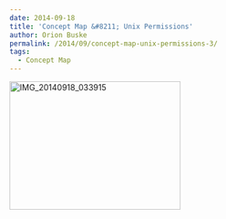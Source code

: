 ```yaml
---
date: 2014-09-18
title: 'Concept Map &#8211; Unix Permissions'
author: Orion Buske
permalink: /2014/09/concept-map-unix-permissions-3/
tags:
  - Concept Map
---
```

[<img class="alignnone size-medium wp-image-8845" alt="IMG_20140918_033915" src="http://teaching.software-carpentry.org/wp-content/uploads/2014/09/IMG_20140918_033915-300x225.jpg" width="300" height="225" />][1]

 [1]: http://teaching.software-carpentry.org/wp-content/uploads/2014/09/IMG_20140918_033915.jpg
